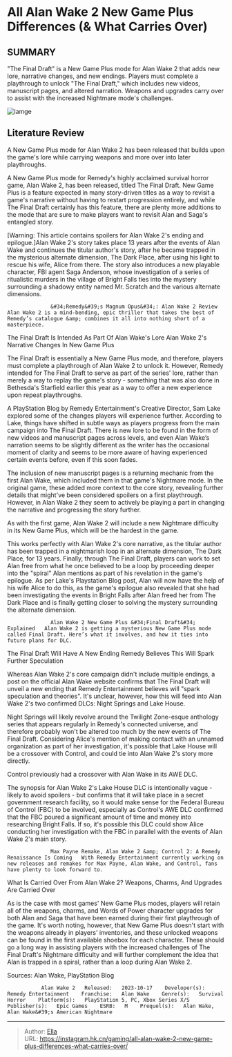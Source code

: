 # All Alan Wake 2 New Game Plus Differences (&amp; What Carries Over)


## SUMMARY 



  &#34;The Final Draft&#34; is a New Game Plus mode for Alan Wake 2 that adds new lore, narrative changes, and new endings.   Players must complete a playthrough to unlock &#34;The Final Draft,&#34; which includes new videos, manuscript pages, and altered narration.   Weapons and upgrades carry over to assist with the increased Nightmare mode&#39;s challenges.  

![iamge](https://static1.srcdn.com/wordpress/wp-content/uploads/2023/12/all-alan-wake-2-new-game-plus-differences-what-carries-over.jpg)

## Literature Review

A New Game Plus mode for Alan Wake 2 has been released that builds upon the game&#39;s lore while carrying weapons and more over into later playthroughs.




A New Game Plus mode for Remedy&#39;s highly acclaimed survival horror game, Alan Wake 2, has been released, titled The Final Draft. New Game Plus is a feature expected in many story-driven titles as a way to revisit a game&#39;s narrative without having to restart progression entirely, and while The Final Draft certainly has this feature, there are plenty more additions to the mode that are sure to make players want to revisit Alan and Saga&#39;s entangled story.




[Warning: This article contains spoilers for Alan Wake 2&#39;s ending and epilogue.]Alan Wake 2&#39;s story takes place 13 years after the events of Alan Wake and continues the titular author&#39;s story, after he became trapped in the mysterious alternate dimension, The Dark Place, after using his light to rescue his wife, Alice from there. The story also introduces a new playable character, FBI agent Saga Anderson, whose investigation of a series of ritualistic murders in the village of Bright Falls ties into the mystery surrounding a shadowy entity named Mr. Scratch and the various alternate dimensions.

                  &#34;Remedy&#39;s Magnum Opus&#34;: Alan Wake 2 Review   Alan Wake 2 is a mind-bending, epic thriller that takes the best of Remedy’s catalogue &amp; combines it all into nothing short of a masterpiece.   


 The Final Draft Is Intended As Part Of Alan Wake&#39;s Lore 
Alan Wake 2&#39;s Narrative Changes In New Game Plus
         




The Final Draft is essentially a New Game Plus mode, and therefore, players must complete a playthrough of Alan Wake 2 to unlock it. However, Remedy intended for The Final Draft to serve as part of the series&#39; lore, rather than merely a way to replay the game&#39;s story - something that was also done in Bethesda&#39;s Starfield earlier this year as a way to offer a new experience upon repeat playthroughs.

A PlayStation Blog by Remedy Entertainment&#39;s Creative Director, Sam Lake explored some of the changes players will experience further. According to Lake, things have shifted in subtle ways as players progress from the main campaign into The Final Draft. There is new lore to be found in the form of new videos and manuscript pages across levels, and even Alan Wake’s narration seems to be slightly different as the writer has the occasional moment of clarity and seems to be more aware of having experienced certain events before, even if this soon fades.

The inclusion of new manuscript pages is a returning mechanic from the first Alan Wake, which included them in that game&#39;s Nightmare mode. In the original game, these added more context to the core story, revealing further details that might&#39;ve been considered spoilers on a first playthrough. However, in Alan Wake 2 they seem to actively be playing a part in changing the narrative and progressing the story further.






As with the first game, Alan Wake 2 will include a new Nightmare difficulty in its New Game Plus, which will be the hardest in the game.




This works perfectly with Alan Wake 2&#39;s core narrative, as the titular author has been trapped in a nightmarish loop in an alternate dimension, The Dark Place, for 13 years. Finally, through The Final Draft, players can work to set Alan free from what he once believed to be a loop by proceeding deeper into the &#34;spiral&#34; Alan mentions as part of his revelation in the game&#39;s epilogue. As per Lake&#39;s Playstation Blog post, Alan will now have the help of his wife Alice to do this, as the game&#39;s epilogue also revealed that she had been investigating the events in Bright Falls after Alan freed her from The Dark Place and is finally getting closer to solving the mystery surrounding the alternate dimension.

                  Alan Wake 2 New Game Plus &#34;Final Draft&#34; Explained   Alan Wake 2 is getting a mysterious New Game Plus mode called Final Draft. Here’s what it involves, and how it ties into future plans for DLC.   






 The Final Draft Will Have A New Ending 
Remedy Believes This Will Spark Further Speculation
          

Whereas Alan Wake 2&#39;s core campaign didn&#39;t include multiple endings, a post on the official Alan Wake website confirms that The Final Draft will unveil a new ending that Remedy Entertainment believes will &#34;spark speculation and theories&#34;. It&#39;s unclear, however, how this will feed into Alan Wake 2&#39;s two confirmed DLCs: Night Springs and Lake House.

Night Springs will likely revolve around the Twilight Zone-esque anthology series that appears regularly in Remedy&#39;s connected universe, and therefore probably won&#39;t be altered too much by the new events of The Final Draft. Considering Alice&#39;s mention of making contact with an unnamed organization as part of her investigation, it&#39;s possible that Lake House will be a crossover with Control, and could tie into Alan Wake 2&#39;s story more directly.






Control previously had a crossover with Alan Wake in its AWE DLC.




The synopsis for Alan Wake 2&#39;s Lake House DLC is intentionally vague - likely to avoid spoilers - but confirms that it will take place in a secret government research facility, so it would make sense for the Federal Bureau of Control (FBC) to be involved, especially as Control&#39;s AWE DLC confirmed that the FBC poured a significant amount of time and money into researching Bright Falls. If so, it&#39;s possible this DLC could show Alice conducting her investigation with the FBC in parallel with the events of Alan Wake 2&#39;s main story.

                  Max Payne Remake, Alan Wake 2 &amp; Control 2: A Remedy Renaissance Is Coming   With Remedy Entertainment currently working on new releases and remakes for Max Payne, Alan Wake, and Control, fans have plenty to look forward to.   






 What Is Carried Over From Alan Wake 2? 
Weapons, Charms, And Upgrades Are Carried Over
          

As is the case with most games&#39; New Game Plus modes, players will retain all of the weapons, charms, and Words of Power character upgrades for both Alan and Saga that have been earned during their first playthrough of the game. It&#39;s worth noting, however, that New Game Plus doesn&#39;t start with the weapons already in players&#39; inventories, and these unlocked weapons can be found in the first available shoebox for each character. These should go a long way in assisting players with the increased challenges of The Final Draft&#39;s Nightmare difficulty and will further complement the idea that Alan is trapped in a spiral, rather than a loop during Alan Wake 2.

Sources: Alan Wake, PlayStation Blog

               Alan Wake 2   Released:   2023-10-17    Developer(s):   Remedy Entertainment    Franchise:   Alan Wake    Genre(s):   Survival Horror    Platform(s):   PlayStation 5, PC, Xbox Series X/S    Publisher(s):   Epic Games    ESRB:   M    Prequel(s):   Alan Wake, Alan Wake&#39;s American Nightmare      

---

> Author: [Ella](https://instagram.hk.cn/)  
> URL: https://instagram.hk.cn/gaming/all-alan-wake-2-new-game-plus-differences-what-carries-over/  

